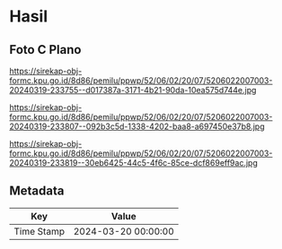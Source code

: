 # Hasil

## Foto C Plano

https://sirekap-obj-formc.kpu.go.id/8d86/pemilu/ppwp/52/06/02/20/07/5206022007003-20240319-233755--d017387a-3171-4b21-90da-10ea575d744e.jpg

https://sirekap-obj-formc.kpu.go.id/8d86/pemilu/ppwp/52/06/02/20/07/5206022007003-20240319-233807--092b3c5d-1338-4202-baa8-a697450e37b8.jpg

https://sirekap-obj-formc.kpu.go.id/8d86/pemilu/ppwp/52/06/02/20/07/5206022007003-20240319-233819--30eb6425-44c5-4f6c-85ce-dcf869eff9ac.jpg


## Metadata

| Key        | Value               |
| ---------- | ------------------- |
| Time Stamp | 2024-03-20 00:00:00 |



